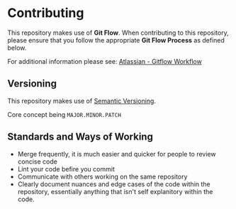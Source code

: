 # Contributing

This repository makes use of __Git Flow__. When contributing to this repository, please ensure that you follow the appropriate __Git Flow Process__ as defined below.

For additional information please see: [Atlassian - Gitflow Workflow](https://www.atlassian.com/git/tutorials/comparing-workflows/gitflow-workflow)

## Versioning

This repository makes use of [Semantic Versioning](https://semver.org/).

Core concept being ```MAJOR.MINOR.PATCH```

## Standards and Ways of Working

* Merge frequently, it is much easier and quicker for people to review concise code
* Lint your code befire you commit
* Communicate with others working on the same repository
* Clearly document nuances and edge cases of the code within the repository, essentially anything that isn't self explanitory within the code.
